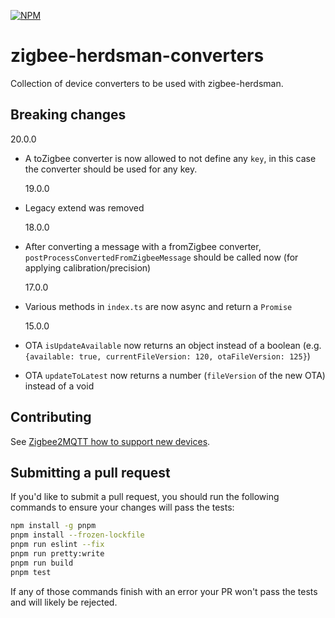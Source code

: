 [![NPM](https://nodei.co/npm/zigbee-herdsman-converters.png)](https://nodei.co/npm/zigbee-herdsman-converters/)

# zigbee-herdsman-converters

Collection of device converters to be used with zigbee-herdsman.

## Breaking changes

20.0.0

-   A toZigbee converter is now allowed to not define any `key`, in this case the converter should be used for any key.

    19.0.0

-   Legacy extend was removed

    18.0.0

-   After converting a message with a fromZigbee converter, `postProcessConvertedFromZigbeeMessage` should be called now (for applying calibration/precision)

    17.0.0

-   Various methods in `index.ts` are now async and return a `Promise`

    15.0.0

-   OTA `isUpdateAvailable` now returns an object instead of a boolean (e.g. `{available: true, currentFileVersion: 120, otaFileVersion: 125}`)
-   OTA `updateToLatest` now returns a number (`fileVersion` of the new OTA) instead of a void

## Contributing

See [Zigbee2MQTT how to support new devices](https://www.zigbee2mqtt.io/advanced/support-new-devices/01_support_new_devices.html).

## Submitting a pull request

If you'd like to submit a pull request, you should run the following commands to ensure your changes will pass the tests:

```sh
npm install -g pnpm
pnpm install --frozen-lockfile
pnpm run eslint --fix
pnpm run pretty:write
pnpm run build
pnpm test
```

If any of those commands finish with an error your PR won't pass the tests and will likely be rejected.
